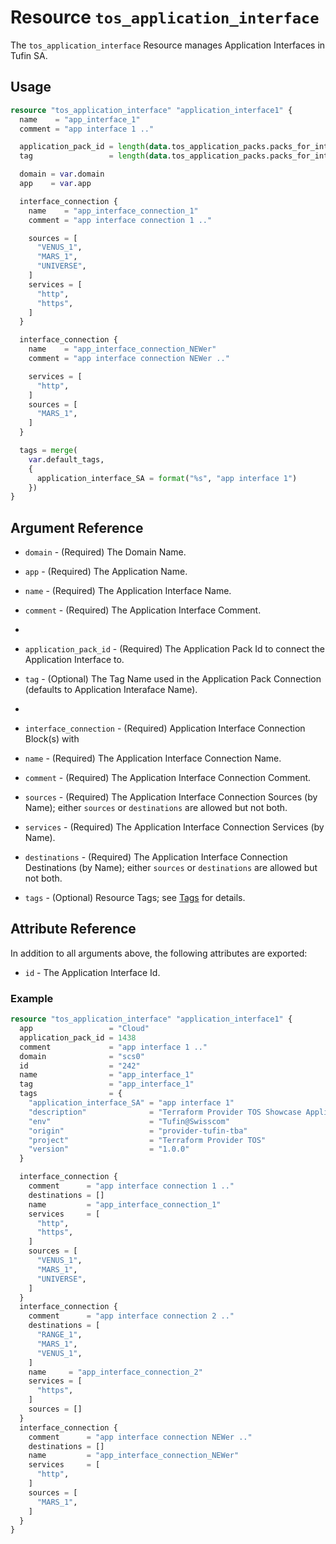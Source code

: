 # Resource `tos_application_interface`

The `tos_application_interface` Resource manages Application Interfaces in Tufin SA.

## Usage

```terraform
resource "tos_application_interface" "application_interface1" {
  name    = "app_interface_1"
  comment = "app interface 1 .."

  application_pack_id = length(data.tos_application_packs.packs_for_interface.application_packs) > 0 ?data.tos_application_packs.packs_for_interface.application_packs[0].id : 0
  tag                 = length(data.tos_application_packs.packs_for_interface.application_packs[0].tags) > 0 ? data.tos_application_packs.packs_for_interface.application_packs[0].tags[0] : ""

  domain = var.domain
  app    = var.app

  interface_connection {
    name    = "app_interface_connection_1"
    comment = "app interface connection 1 .."

    sources = [
      "VENUS_1",
      "MARS_1",
      "UNIVERSE",
    ]
    services = [
      "http",
      "https",
    ]
  }

  interface_connection {
    name    = "app_interface_connection_NEWer"
    comment = "app interface connection NEWer .."

    services = [
      "http",
    ]
    sources = [
      "MARS_1",
    ]
  }

  tags = merge(
    var.default_tags,
    {
      application_interface_SA = format("%s", "app interface 1")
    })
}
```

## Argument Reference

* `domain` - (Required) The Domain Name.
* `app` - (Required) The Application Name.
* `name` - (Required) The Application Interface Name.
* `comment` - (Required) The Application Interface Comment.
*
* `application_pack_id` - (Required) The Application Pack Id to connect the Application Interface to.
* `tag` - (Optional) The Tag Name used in the Application Pack Connection (defaults to Application Interaface Name).
* 
* `interface_connection` - (Required) Application Interface Connection Block(s) with
* `name` - (Required) The Application Interface Connection Name.
* `comment` - (Required) The Application Interface Connection Comment.
* `sources` - (Required) The Application Interface Connection Sources (by Name); either `sources` or `destinations` are
  allowed but not both.
* `services` - (Required) The Application Interface Connection Services (by Name).
* `destinations` - (Required) The Application Interface Connection Destinations (by Name); either `sources`
  or `destinations` are allowed but not both.

* `tags` - (Optional) Resource Tags; see [Tags](tag.md) for details.

## Attribute Reference

In addition to all arguments above, the following attributes are exported:

* `id` - The Application Interface Id.

### Example

```terraform
resource "tos_application_interface" "application_interface1" {
  app                 = "Cloud"
  application_pack_id = 1438
  comment             = "app interface 1 .."
  domain              = "scs0"
  id                  = "242"
  name                = "app_interface_1"
  tag                 = "app_interface_1"
  tags                = {
    "application_interface_SA" = "app interface 1"
    "description"              = "Terraform Provider TOS Showcase Application Interfaces"
    "env"                      = "Tufin@Swisscom"
    "origin"                   = "provider-tufin-tba"
    "project"                  = "Terraform Provider TOS"
    "version"                  = "1.0.0"
  }

  interface_connection {
    comment      = "app interface connection 1 .."
    destinations = []
    name         = "app_interface_connection_1"
    services     = [
      "http",
      "https",
    ]
    sources = [
      "VENUS_1",
      "MARS_1",
      "UNIVERSE",
    ]
  }
  interface_connection {
    comment      = "app interface connection 2 .."
    destinations = [
      "RANGE_1",
      "MARS_1",
      "VENUS_1",
    ]
    name     = "app_interface_connection_2"
    services = [
      "https",
    ]
    sources = []
  }
  interface_connection {
    comment      = "app interface connection NEWer .."
    destinations = []
    name         = "app_interface_connection_NEWer"
    services     = [
      "http",
    ]
    sources = [
      "MARS_1",
    ]
  }
}
```

